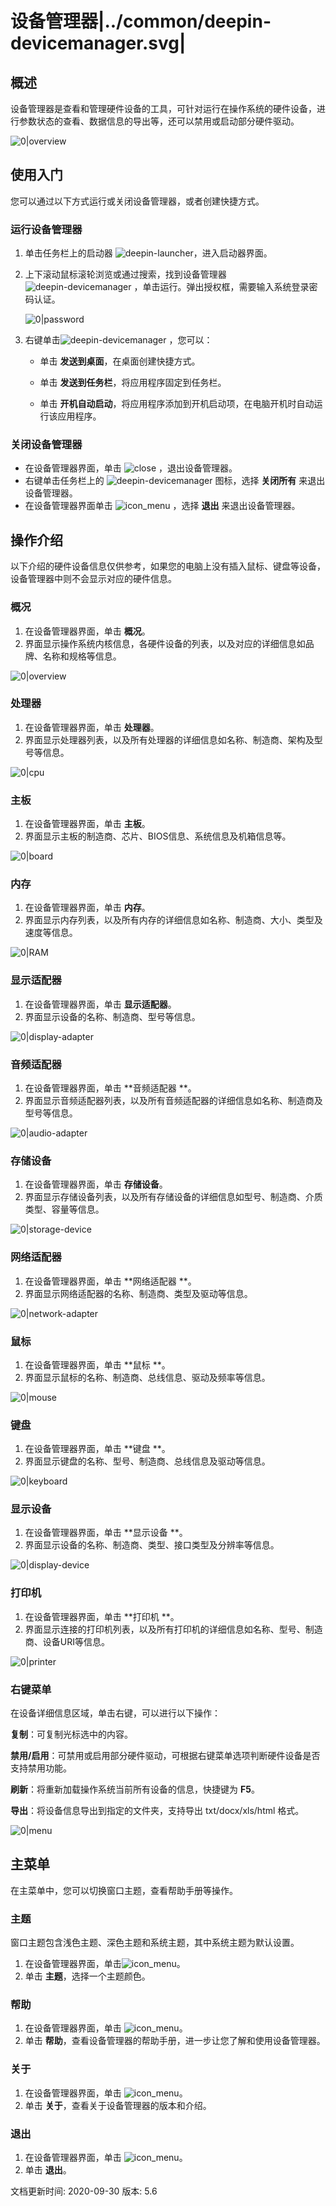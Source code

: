 # 设备管理器|../common/deepin-devicemanager.svg|

## 概述

设备管理器是查看和管理硬件设备的工具，可针对运行在操作系统的硬件设备，进行参数状态的查看、数据信息的导出等，还可以禁用或启动部分硬件驱动。

![0|overview](jpg/overview.png)

## 使用入门

您可以通过以下方式运行或关闭设备管理器，或者创建快捷方式。

### 运行设备管理器

1. 单击任务栏上的启动器 ![deepin-launcher](icon/deepin-launcher.svg)，进入启动器界面。

2. 上下滚动鼠标滚轮浏览或通过搜索，找到设备管理器 ![deepin-devicemanager](icon/deepin-devicemanager.svg) ，单击运行。弹出授权框，需要输入系统登录密码认证。

   ![0|password](jpg/password.png)

3. 右键单击![deepin-devicemanager](icon/deepin-devicemanager.svg) ，您可以：

   - 单击 **发送到桌面**，在桌面创建快捷方式。

   - 单击 **发送到任务栏**，将应用程序固定到任务栏。

   - 单击 **开机自动启动**，将应用程序添加到开机启动项，在电脑开机时自动运行该应用程序。


### 关闭设备管理器

- 在设备管理器界面，单击  ![close](icon/close.svg) ，退出设备管理器。
- 右键单击任务栏上的 ![deepin-devicemanager](icon/deepin-devicemanager.svg)  图标，选择 **关闭所有** 来退出设备管理器。
- 在设备管理器界面单击 ![icon_menu](icon/icon_menu.svg) ，选择 **退出** 来退出设备管理器。

## 操作介绍
以下介绍的硬件设备信息仅供参考，如果您的电脑上没有插入鼠标、键盘等设备，设备管理器中则不会显示对应的硬件信息。

### 概况

1. 在设备管理器界面，单击 **概况**。
2. 界面显示操作系统内核信息，各硬件设备的列表，以及对应的详细信息如品牌、名称和规格等信息。

![0|overview](jpg/overview.png)

### 处理器

1. 在设备管理器界面，单击 **处理器**。
2. 界面显示处理器列表，以及所有处理器的详细信息如名称、制造商、架构及型号等信息。

![0|cpu](jpg/cpu.png)

### 主板

1. 在设备管理器界面，单击 **主板**。
2. 界面显示主板的制造商、芯片、BIOS信息、系统信息及机箱信息等。

![0|board](jpg/board.png)

### 内存

1. 在设备管理器界面，单击 **内存**。
2. 界面显示内存列表，以及所有内存的详细信息如名称、制造商、大小、类型及速度等信息。

![0|RAM](jpg/RAM.png)

### 显示适配器

1. 在设备管理器界面，单击 **显示适配器**。
2. 界面显示设备的名称、制造商、型号等信息。

![0|display-adapter](jpg/display-adapter.png)

### 音频适配器

1. 在设备管理器界面，单击 **音频适配器 **。
2. 界面显示音频适配器列表，以及所有音频适配器的详细信息如名称、制造商及型号等信息。

![0|audio-adapter](jpg/audio-adapter.png)

### 存储设备

1. 在设备管理器界面，单击 **存储设备**。
2. 界面显示存储设备列表，以及所有存储设备的详细信息如型号、制造商、介质类型、容量等信息。

![0|storage-device](jpg/storage-device.png)

### 网络适配器

1. 在设备管理器界面，单击 **网络适配器 **。
2. 界面显示网络适配器的名称、制造商、类型及驱动等信息。

![0|network-adapter](jpg/network-adapter.png)

### 鼠标

1. 在设备管理器界面，单击 **鼠标 **。
2. 界面显示鼠标的名称、制造商、总线信息、驱动及频率等信息。

![0|mouse](jpg/mouse.png)

### 键盘

1. 在设备管理器界面，单击 **键盘 **。
2. 界面显示键盘的名称、型号、制造商、总线信息及驱动等信息。

![0|keyboard](jpg/keyboard.png)

### 显示设备

1. 在设备管理器界面，单击 **显示设备 **。
2. 界面显示设备的名称、制造商、类型、接口类型及分辨率等信息。

![0|display-device](jpg/display-device.png) 

### 打印机

1. 在设备管理器界面，单击 **打印机 **。
2. 界面显示连接的打印机列表，以及所有打印机的详细信息如名称、型号、制造商、设备URI等信息。

![0|printer](jpg/printer.png)



### 右键菜单

在设备详细信息区域，单击右键，可以进行以下操作：

**复制**：可复制光标选中的内容。

**禁用/启用**：可禁用或启用部分硬件驱动，可根据右键菜单选项判断硬件设备是否支持禁用功能。

**刷新**：将重新加载操作系统当前所有设备的信息，快捷键为 **F5**。

**导出**：将设备信息导出到指定的文件夹，支持导出 txt/docx/xls/html 格式。

![0|menu](jpg/menu.png)

## 主菜单

在主菜单中，您可以切换窗口主题，查看帮助手册等操作。

### 主题

窗口主题包含浅色主题、深色主题和系统主题，其中系统主题为默认设置。

1. 在设备管理器界面，单击![icon_menu](icon/icon_menu.svg)。
2. 单击 **主题**，选择一个主题颜色。


### 帮助

1. 在设备管理器界面，单击 ![icon_menu](icon/icon_menu.svg)。
2. 单击 **帮助**，查看设备管理器的帮助手册，进一步让您了解和使用设备管理器。


### 关于

1. 在设备管理器界面，单击 ![icon_menu](icon/icon_menu.svg)。
2. 单击 **关于**，查看关于设备管理器的版本和介绍。

### 退出

1. 在设备管理器界面，单击 ![icon_menu](icon/icon_menu.svg)。
2. 单击 **退出**。


<div class="version-info"><span>文档更新时间: 2020-09-30</span><span> 版本: 5.6</span></div>